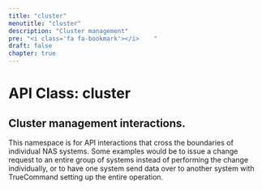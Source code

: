 ```yaml
---
title: "cluster"
menutitle: "cluster"
description: "Cluster management"
pre: "<i class='fa fa-bookmark'></i>	"
draft: false
chapter: true
---
```


# API Class: cluster
## Cluster management interactions.


This namespace is for API interactions that cross the boundaries of individual NAS systems. Some examples would be to issue a change request to an entire group of systems instead of performing the change individually, or to have one system send data over to another system with TrueCommand setting up the entire operation.

